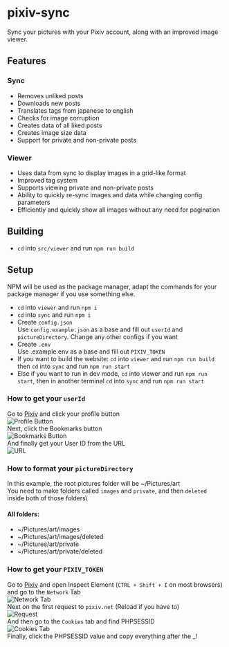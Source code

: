 # pixiv-sync
Sync your pictures with your Pixiv account, along with an improved image viewer.

## Features
### Sync
- Removes unliked posts
- Downloads new posts
- Translates tags from japanese to english
- Checks for image corruption
- Creates data of all liked posts
- Creates image size data
- Support for private and non-private posts
### Viewer
- Uses data from sync to display images in a grid-like format
- Improved tag system
- Supports viewing private and non-private posts
- Ability to quickly re-sync images and data while changing config parameters
- Efficiently and quickly show all images without any need for pagination

## Building
- `cd` into `src/viewer` and run `npm run build`

## Setup
NPM will be used as the package manager, adapt the commands for your package manager if you use something else.
- `cd` into `viewer` and run `npm i`
- `cd` into `sync` and run `npm i`
- Create `config.json`\
Use `config.example.json` as a base and fill out `userId` and `pictureDirectory`. Change any other configs if you want
- Create `.env`\
Use .example.env as a base and fill out `PIXIV_TOKEN`
- If you want to build the website: `cd` into `viewer` and run `npm run build` then `cd` into `sync` and run `npm run start`
- Else if you want to run in dev mode, `cd` into viewer and run `npm run start`, then in another terminal `cd` into `sync` and run `npm run start`

### How to get your `userId`
Go to [Pixiv](https://pixiv.net) and click your profile button\
![Profile Button](https://cdn.discordapp.com/attachments/812499252642054184/1052593278761050152/image.png)\
Next, click the Bookmarks button\
![Bookmarks Button](https://cdn.discordapp.com/attachments/812499252642054184/1052593933772935238/image.png)\
And finally get your User ID from the URL\
![URL](https://cdn.discordapp.com/attachments/812499252642054184/1052594290087444581/image.png)

### How to format your `pictureDirectory`
In this example, the root pictures folder will be ~/Pictures/art\
You need to make folders called `images` and `private`, and then `deleted`\
inside both of those folders\

#### All folders:
- ~/Pictures/art/images
- ~/Pictures/art/images/deleted
- ~/Pictures/art/private
- ~/Pictures/art/private/deleted

### How to get your `PIXIV_TOKEN`
Go to [Pixiv](https://pixiv.net) and open Inspect Element (`CTRL + Shift + I` on most browsers) and go to the `Network` Tab\
![Network Tab](https://cdn.discordapp.com/attachments/812499252642054184/1052605331454308432/image.png)\
Next on the first request to `pixiv.net` (Reload if you have to)\
![Request](https://cdn.discordapp.com/attachments/812499252642054184/1052605978496991242/image.png)\
And then go to the `Cookies` tab and find PHPSESSID\
![Cookies Tab](https://cdn.discordapp.com/attachments/812499252642054184/1052607832073183313/image.png)\
Finally, click the PHPSESSID value and copy everything after the _!
